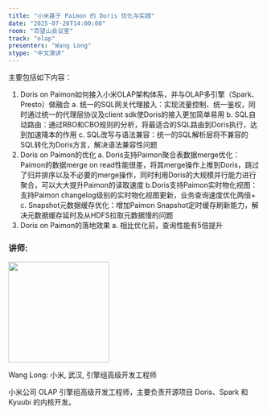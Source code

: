```yaml
---
title: "小米基于 Paimon 的 Doris 优化与实践"
date: "2025-07-26T14:00:00"
room: "百望山会议室"
track: "olap"
presenters: "Wang Long"
stype: "中文演讲"
---
```


主要包括如下内容：
1. Doris on Paimon如何接入小米OLAP架构体系，并与OLAP多引擎（Spark、Presto）做融合
  a. 统一的SQL网关代理接入：实现流量控制、统一鉴权，同时通过统一的代理层协议及client sdk使Doris的接入更加简单易用
  b. SQL自动路由：通过RBO和CBO规则的分析，将最适合的SQL路由到Doris执行，达到加速降本的作用
  c. SQL改写与语法兼容：统一的SQL解析层将不兼容的SQL转化为Doris方言，解决语法兼容性问题
2. Doris on Paimon的优化
    a. Doris支持Paimon聚合表数据merge优化：Paimon的数据merge on read性能很差，将其merge操作上推到Doris，跳过了归并排序以及不必要的merge操作，同时利用Doris的大规模并行能力进行聚合，可以大大提升Paimon的读取速度
    b.Doris支持Paimon实时物化视图：支持Paimon changelog级别的实时物化视图更新，业务查询速度优化两倍+
    c. Snapshot元数据缓存优化：增加Paimon Snapshot定时缓存刷新能力，解决元数据缓存延时及从HDFS拉取元数据慢的问题
3. Doris on Paimon的落地效果
   a. 相比优化前，查询性能有5倍提升

### 讲师:

<img src="https://sessionize.com/image/71fe-400o400o1-nMB6U5aNjwJCTzYBSp4KyN.jpg" width="200" /><br/>

Wang Long: 小米, 武汉, 引擎组高级开发工程师

小米公司 OLAP 引擎组高级开发工程师，主要负责开源项目 Doris、Spark 和 Kyuubi 的内核开发。